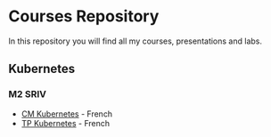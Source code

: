# Courses Repository
In this repository you will find all my courses, presentations and labs.

## Kubernetes 

### M2 SRIV
- [CM Kubernetes](./kubernetes/cm-kubernetes.pdf) - French
- [TP Kubernetes](./kubernetes/tp-kubernetes.pdf) - French
